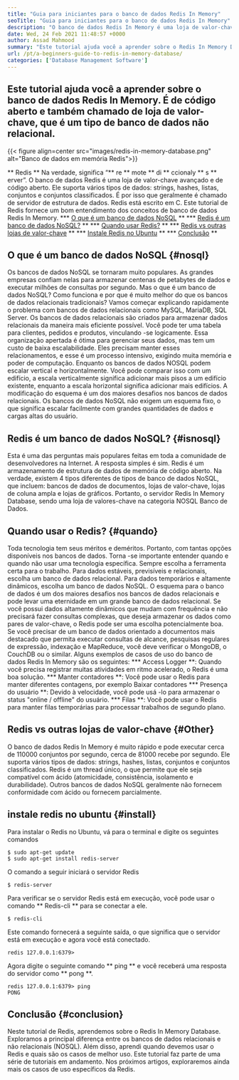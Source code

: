 ```yaml
---
title: "Guia para iniciantes para o banco de dados Redis In Memory" 
seoTitle: "Guia para iniciantes para o banco de dados Redis In Memory" 
description: "O banco de dados Redis In Memory é uma loja de valor-chave de código aberto. Também é chamado de banco de dados NoSQL. Este tutorial de Redis o orienta sobre os principais conceitos de Redis." 
date: Wed, 24 Feb 2021 11:48:57 +0000
author: Assad Mahmood
summary: "Este tutorial ajuda você a aprender sobre o Redis In Memory Database. É de código aberto e também chamado de loja de valor-chave, que é um tipo de banco de dados não relacional." 
url: /pt/a-beginners-guide-to-redis-in-memory-database/
categories: ['Database Management Software']
---
```


## Este tutorial ajuda você a aprender sobre o banco de dados Redis In Memory. É de código aberto e também chamado de loja de valor-chave, que é um tipo de banco de dados não relacional.

{{< figure align=center src="images/redis-in-memory-database.png" alt="Banco de dados em memória Redis">}}

** Redis ** Na verdade, significa “** re ** mote ** di ** ccionaly ** s ** erver”. O banco de dados Redis é uma loja de valor-chave avançado e de código aberto. Ele suporta vários tipos de dados: strings, hashes, listas, conjuntos e conjuntos classificados. É por isso que geralmente é chamado de servidor de estrutura de dados. Redis está escrito em C. Este tutorial de Redis fornece um bom entendimento dos conceitos de banco de dados Redis In Memory.
  *** [O que é um banco de dados NoSQL][1] **
  *** [Redis é um banco de dados NoSQL?][2] **
  *** [Quando usar Redis?][3] **
  *** [Redis vs outras lojas de valor-chave][4] **
  *** [Instale Redis no Ubuntu][5] **
  *** [Conclusão][6] **

## O que é um banco de dados NoSQL {#nosql}
Os bancos de dados NoSQL se tornaram muito populares. As grandes empresas confiam nelas para armazenar centenas de petabytes de dados e executar milhões de consultas por segundo. Mas o que é um banco de dados NoSQL? Como funciona e por que é muito melhor do que os bancos de dados relacionais tradicionais? Vamos começar explicando rapidamente o problema com bancos de dados relacionais como MySQL, MariaDB, SQL Server.
Os bancos de dados relacionais são criados para armazenar dados relacionais da maneira mais eficiente possível. Você pode ter uma tabela para clientes, pedidos e produtos, vinculando -se logicamente. Essa organização apertada é ótima para gerenciar seus dados, mas tem um custo de baixa escalabilidade. Eles precisam manter esses relacionamentos, e esse é um processo intensivo, exigindo muita memória e poder de computação.
Enquanto os bancos de dados NOSQL podem escalar vertical e horizontalmente. Você pode comparar isso com um edifício, a escala verticalmente significa adicionar mais pisos a um edifício existente, enquanto a escala horizontal significa adicionar mais edifícios. A modificação do esquema é um dos maiores desafios nos bancos de dados relacionais. Os bancos de dados NoSQL não exigem um esquema fixo, o que significa escalar facilmente com grandes quantidades de dados e cargas altas do usuário.

## Redis é um banco de dados NoSQL? {#isnosql}
Esta é uma das perguntas mais populares feitas em toda a comunidade de desenvolvedores na Internet. A resposta simples é sim. Redis é um armazenamento de estrutura de dados de memória de código aberto.
Na verdade, existem 4 tipos diferentes de tipos de banco de dados NoSQL, que incluem: bancos de dados de documentos, lojas de valor-chave, lojas de coluna ampla e lojas de gráficos. Portanto, o servidor Redis In Memory Database, sendo uma loja de valores-chave na categoria NOSQL Banco de Dados.

## Quando usar o Redis? {#quando}
Toda tecnologia tem seus méritos e deméritos. Portanto, com tantas opções disponíveis nos bancos de dados. Torna -se importante entender quando e quando não usar uma tecnologia específica. Sempre escolha a ferramenta certa para o trabalho.
Para dados estáveis, previsíveis e relacionais, escolha um banco de dados relacional. Para dados temporários e altamente dinâmicos, escolha um banco de dados NoSQL. O esquema para o banco de dados é um dos maiores desafios nos bancos de dados relacionais e pode levar uma eternidade em um grande banco de dados relacional.
Se você possui dados altamente dinâmicos que mudam com frequência e não precisará fazer consultas complexas, que deseja armazenar os dados como pares de valor-chave, o Redis pode ser uma escolha potencialmente boa. Se você precisar de um banco de dados orientado a documentos mais destacado que permita executar consultas de alcance, pesquisas regulares de expressão, indexação e MapReduce, você deve verificar o MongoDB, o CouchDB ou o similar.
Alguns exemplos de casos de uso do banco de dados Redis In Memory são os seguintes:
  *** Access Logger **: Quando você precisa registrar muitas atividades em ritmo acelerado, o Redis é uma boa solução.
  *** Manter contadores **: Você pode usar o Redis para manter diferentes contagens, por exemplo Baixar contadores
  *** Presença do usuário **: Devido à velocidade, você pode usá -lo para armazenar o status "online / offline" do usuário.
  *** Filas **: Você pode usar o Redis para manter filas temporárias para processar trabalhos de segundo plano.

## Redis vs outras lojas de valor-chave {#Other}
O banco de dados Redis In Memory é muito rápido e pode executar cerca de 110000 conjuntos por segundo, cerca de 81000 recebe por segundo. Ele suporta vários tipos de dados: strings, hashes, listas, conjuntos e conjuntos classificados. Redis é um thread único, o que permite que ele seja compatível com ácido (atomicidade, consistência, isolamento e durabilidade). Outros bancos de dados NoSQL geralmente não fornecem conformidade com ácido ou fornecem parcialmente.

## instale redis no ubuntu {#install}
Para instalar o Redis no Ubuntu, vá para o terminal e digite os seguintes comandos
```
$ sudo apt-get update 
$ sudo apt-get install redis-server
```
O comando a seguir iniciará o servidor Redis
```
$ redis-server
```
Para verificar se o servidor Redis está em execução, você pode usar o comando ** Redis-cli ** para se conectar a ele.
```
$ redis-cli 
```
Este comando fornecerá a seguinte saída, o que significa que o servidor está em execução e agora você está conectado.
```
redis 127.0.0.1:6379>
```
Agora digite o seguinte comando ** ping ** e você receberá uma resposta do servidor como ** pong **.
```
redis 127.0.0.1:6379> ping
PONG
```

## Conclusão {#conclusion}
Neste tutorial de Redis, aprendemos sobre o Redis In Memory Database. Exploramos a principal diferença entre os bancos de dados relacionais e não relacionais (NOSQL). Além disso, aprendi quando devemos usar o Redis e quais são os casos de melhor uso. Este tutorial faz parte de uma série de tutoriais em andamento. Nos próximos artigos, exploraremos ainda mais os casos de uso específicos da Redis.

  
[1]: #nosql
[2]: #isnosql
[3]: #when
[4]: #other
[5]: #install
[6]: #conclusion
